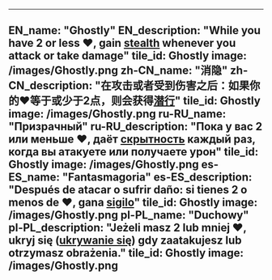 ---

EN_name: "Ghostly"
EN_description: "While you have 2 or less ❤️, gain <u>stealth</u> whenever you attack or take damage"
tile_id: Ghostly
image: /images/Ghostly.png
zh-CN_name: "消隐"
zh-CN_description: "在攻击或者受到伤害之后：如果你的❤️等于或少于2点，则会获得<u>潜行</u>"
tile_id: Ghostly
image: /images/Ghostly.png
ru-RU_name: "Призрачный"
ru-RU_description: "Пока у вас 2 или меньше ❤️, даёт <u>скрытность</u> каждый раз, когда вы атакуете или получаете урон"
tile_id: Ghostly
image: /images/Ghostly.png
es-ES_name: "Fantasmagoria"
es-ES_description: "Después de atacar o sufrir daño: si tienes 2 o menos de ❤️, gana <u>sigilo</u>"
tile_id: Ghostly
image: /images/Ghostly.png
pl-PL_name: "Duchowy"
pl-PL_description: "Jeżeli masz 2 lub mniej ❤️, ukryj się (<u>ukrywanie się</u>) gdy zaatakujesz lub otrzymasz obrażenia."
tile_id: Ghostly
image: /images/Ghostly.png
---